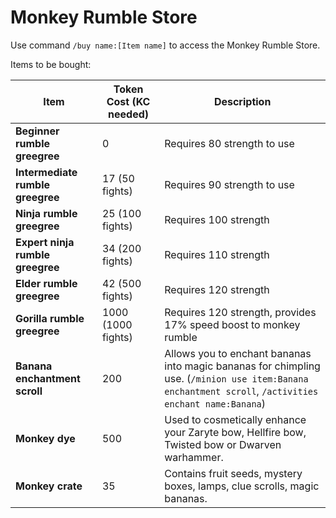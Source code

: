 # Monkey Rumble Store

Use command `/buy name:[Item name]` to access the Monkey Rumble Store.

Items to be bought:

| Item                             | Token Cost (KC needed) | Description                                                                                                                                           |
| -------------------------------- | ---------------------- | ----------------------------------------------------------------------------------------------------------------------------------------------------- |
| **Beginner rumble greegree**     | 0                      | Requires 80 strength to use                                                                                                                           |
| **Intermediate rumble greegree** | 17 (50 fights)         | Requires 90 strength to use                                                                                                                           |
| **Ninja rumble greegree**        | 25 (100 fights)        | Requires 100 strength                                                                                                                                 |
| **Expert ninja rumble greegree** | 34 (200 fights)        | Requires 110 strength                                                                                                                                 |
| **Elder rumble greegree**        | 42 (500 fights)        | Requires 120 strength                                                                                                                                 |
| **Gorilla rumble greegree**      | 1000 (1000 fights)     | Requires 120 strength, provides 17% speed boost to monkey rumble                                                                                      |
| **Banana enchantment scroll**    | 200                    | Allows you to enchant bananas into magic bananas for chimpling use. (`/minion use item:Banana enchantment scroll`, `/activities enchant name:Banana`) |
| **Monkey dye**                   | 500                    | Used to cosmetically enhance your Zaryte bow, Hellfire bow, Twisted bow or Dwarven warhammer.                                                         |
| **Monkey crate**                 | 35                     | Contains fruit seeds, mystery boxes, lamps, clue scrolls, magic bananas.                                                                              |
